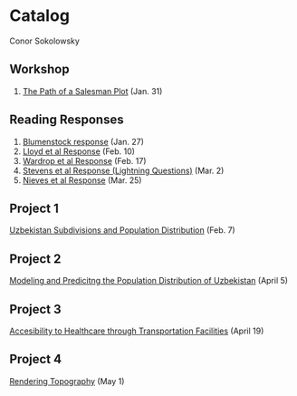 # Catalog
Conor Sokolowsky

## Workshop

1. [The Path of a Salesman Plot](https://conorsoko.github.io/Wicked-Problems/ComplicatedPlot) (Jan. 31)

## Reading Responses

1. [Blumenstock response](https://conorsoko.github.io/Wicked-Problems/blumenstock) (Jan. 27)
2. [Lloyd et al Response](https://conorsoko.github.io/Wicked-Problems/lloyd) (Feb. 10)
3. [Wardrop et al Response](https://conorsoko.github.io/Wicked-Problems/wardrop) (Feb. 17)
4. [Stevens et al Response (Lightning Questions)](https://conorsoko.github.io/Wicked-Problems/Stevens) (Mar. 2)
5. [Nieves et al Response](https://conorsoko.github.io/Wicked-Problems/Nieves) (Mar. 25)

## Project 1

[Uzbekistan Subdivisions and Population Distribution](https://conorsoko.github.io/Wicked-Problems/Project1) (Feb. 7)

## Project 2

[Modeling and Predicitng the Population Distribution of Uzbekistan](https://conorsoko.github.io/Wicked-Problems/Project2) (April 5)

## Project 3

[Accesibility to Healthcare through Transportation Facilities](https://conorsoko.github.io/Wicked-Problems/Project3) (April 19)

## Project 4

[Rendering Topography](https://conorsoko.github.io/Wicked-Problems/Project4) (May 1)
